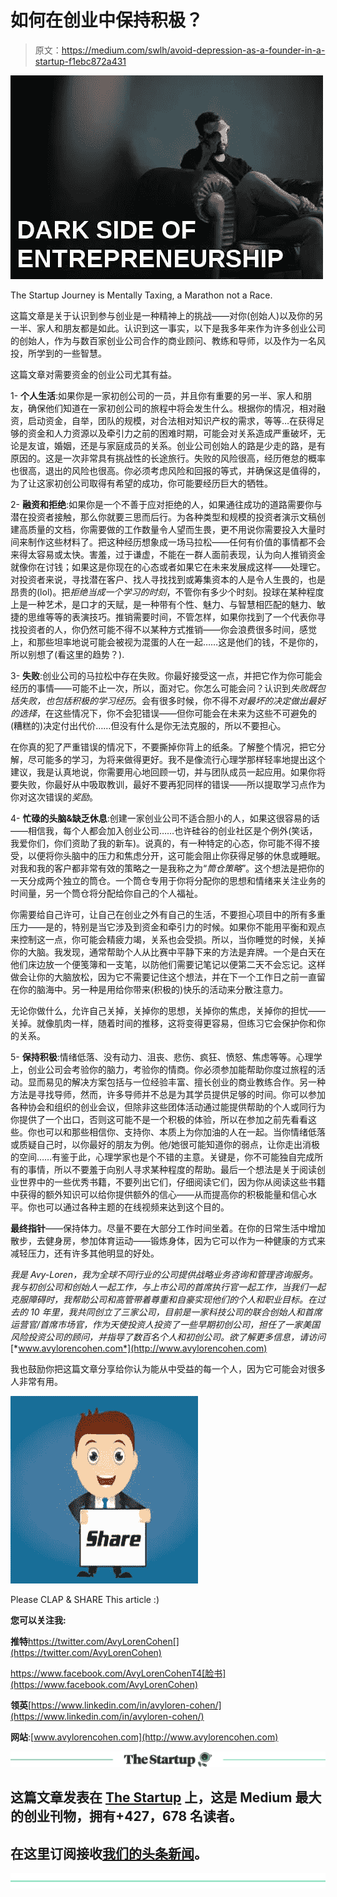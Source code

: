 # 如何在创业中保持积极？

> 原文：<https://medium.com/swlh/avoid-depression-as-a-founder-in-a-startup-f1ebc872a431>

![](img/0c9e0688f2e52fc9f0e6db7318808766.png)

The Startup Journey is Mentally Taxing, a Marathon not a Race.

这篇文章是关于认识到参与创业是一种精神上的挑战——对你(创始人)以及你的另一半、家人和朋友都是如此。认识到这一事实，以下是我多年来作为许多创业公司的创始人，作为与数百家创业公司合作的商业顾问、教练和导师，以及作为一名风投，所学到的一些智慧。

这篇文章对需要资金的创业公司尤其有益。

1- **个人生活**:如果你是一家初创公司的一员，并且你有重要的另一半、家人和朋友，确保他们知道在一家初创公司的旅程中将会发生什么。根据你的情况，相对融资，启动资金，自举，团队的规模，对合法相对知识产权的需求，等等…在获得足够的资金和人力资源以及牵引力之前的困难时期，可能会对关系造成严重破坏，无论是友谊，婚姻，还是与家庭成员的关系。创业公司创始人的路是少走的路，是有原因的。这是一次非常具有挑战性的长途旅行。失败的风险很高，经历倦怠的概率也很高，退出的风险也很高。你必须考虑风险和回报的等式，并确保这是值得的，为了让这家初创公司取得有希望的成功，你可能要经历巨大的牺牲。

2- **融资和拒绝**:如果你是一个不善于应对拒绝的人，如果通往成功的道路需要你与潜在投资者接触，那么你就要三思而后行。为各种类型和规模的投资者演示文稿创建高质量的文档，你需要做的工作数量令人望而生畏，更不用说你需要投入大量时间来制作这些材料了。把这种经历想象成一场马拉松——任何有价值的事情都不会来得太容易或太快。害羞，过于谦虚，不能在一群人面前表现，认为向人推销资金就像你在讨钱；如果这是你现在的心态或者如果它在未来发展成这样——处理它。对投资者来说，寻找潜在客户、找人寻找找到或筹集资本的人是令人生畏的，也是昂贵的(lol)。把*拒绝当成一个学习的时刻*，不管你有多少个时刻。投球在某种程度上是一种艺术，是口才的天赋，是一种带有个性、魅力、与智慧相匹配的魅力、敏捷的思维等等的表演技巧。推销需要时间，不管怎样，如果你找到了一个代表你寻找投资者的人，你仍然可能不得不以某种方式推销——你会浪费很多时间，感觉上，和那些坦率地说可能会被视为混蛋的人在一起……这是他们的钱，不是你的，所以别想了(看这里的趋势？).

3- **失败**:创业公司的马拉松中存在失败。你最好接受这一点，并把它作为你可能会经历的事情——可能不止一次，所以，面对它。你怎么可能会问？认识到*失败既包括失败，也包括积极的学习经历*。会有很多时候，你不得不*对最坏的决定做出最好的选择*，在这些情况下，你不会犯错误——但你可能会在未来为这些不可避免的(糟糕的)决定付出代价……但没有什么是你无法克服的，所以不要担心。

在你真的犯了严重错误的情况下，不要撕掉你背上的纸条。了解整个情况，把它分解，尽可能多的学习，为将来做得更好。我不是像流行心理学那样轻率地提出这个建议，我是认真地说，你需要用心地回顾一切，并与团队成员一起应用。如果你将要失败，你最好从中吸取教训，最好不要再犯同样的错误——所以提取学习点作为你对这次错误的*奖励*。

4- **忙碌的头脑&缺乏休息**:创建一家创业公司不适合胆小的人，如果这很容易的话——相信我，每个人都会加入创业公司……也许硅谷的创业社区是个例外(笑话，我爱你们，你们资助了我的新车)。说真的，有一种特定的心态，你可能不得不接受，以便将你头脑中的压力和焦虑分开，这可能会阻止你获得足够的休息或睡眠。对我和我的客户都非常有效的策略之一是我称之为“*筒仓策略*”。这个想法是把你的一天分成两个独立的筒仓。一个筒仓专用于你将分配你的思想和情绪来关注业务的时间量，另一个筒仓将分配给你自己的个人福祉。

你需要给自己许可，让自己在创业之外有自己的生活，不要担心项目中的所有多重压力——是的，特别是当它涉及到资金和牵引力的时候。如果你不能用平衡和观点来控制这一点，你可能会精疲力竭，关系也会受损。所以，当你睡觉的时候，关掉你的大脑。我发现，通常帮助个人从比赛中平静下来的方法是弃牌。一个是白天在他们床边放一个便笺簿和一支笔，以防他们需要记笔记以便第二天不会忘记。这样做会让你的大脑放松，因为它不需要记住这个想法，并在下一个工作日之前一直留在你的脑海中。另一种是用给你带来(积极的)快乐的活动来分散注意力。

无论你做什么，允许自己关掉，关掉你的思想，关掉你的焦虑，关掉你的担忧——关掉。就像肌肉一样，随着时间的推移，这将变得更容易，但练习它会保护你和你的关系。

5- **保持积极**:情绪低落、没有动力、沮丧、悲伤、疯狂、愤怒、焦虑等等。心理学上，创业公司会考验你的脑力，考验你的情商。你必须参加能帮助你度过旅程的活动。显而易见的解决方案包括与一位经验丰富、擅长创业的商业教练合作。另一种方法是寻找导师，然而，许多导师并不总是为其学员提供足够的时间。你可以参加各种协会和组织的创业会议，但除非这些团体活动通过能提供帮助的个人或同行为你提供了一个出口，否则这可能不是一个积极的体验，所以在参加之前先看看这些。你也可以和那些相信你、支持你、本质上为你加油的人在一起。当你情绪低落或质疑自己时，以你最好的朋友为例。他/她很可能知道你的弱点，让你走出消极的空间……有鉴于此，心理学家也是个不错的主意。关键是，你不可能独自完成所有的事情，所以不要羞于向别人寻求某种程度的帮助。最后一个想法是关于阅读创业世界中的一些优秀书籍，不要列出它们，仔细阅读它们，因为你从阅读这些书籍中获得的额外知识可以给你提供额外的信心——从而提高你的积极能量和信心水平。你也可以通过各种主题的在线视频来达到这个目的。

**最终指针**——保持体力。尽量不要在大部分工作时间坐着。在你的日常生活中增加散步，去健身房，参加体育运动——锻炼身体，因为它可以作为一种健康的方式来减轻压力，还有许多其他明显的好处。

*我是 Avy-Loren，我为全球不同行业的公司提供战略业务咨询和管理咨询服务。我与初创公司和创始人一起工作，与上市公司的首席执行官一起工作，当我们一起克服障碍时，我帮助公司和高管带着尊重和自豪实现他们的个人和职业目标。在过去的 10 年里，我共同创立了三家公司，目前是一家科技公司的联合创始人和首席运营官/首席市场官，作为天使投资人投资了一些早期初创公司，担任了一家美国风险投资公司的顾问，并指导了数百名个人和初创公司。欲了解更多信息，请访问*[*www.avylorencohen.com*](http://www.avylorencohen.com)

我也鼓励你把这篇文章分享给你认为能从中受益的每一个人，因为它可能会对很多人非常有用。

![](img/d4578a53b9e11522ba39b4d473254d2d.png)

Please CLAP & SHARE This article :)

**您可以关注我:**

**推特**https://twitter.com/AvyLorenCohen[](https://twitter.com/AvyLorenCohen)

https://www.facebook.com/AvyLorenCohenT4[脸书](https://www.facebook.com/AvyLorenCohen)

**领英**[https://www.linkedin.com/in/avyloren-cohen/](https://www.linkedin.com/in/avyloren-cohen/)

**网站**:[www.avylorencohen.com](http://www.avylorencohen.com)

[![](img/308a8d84fb9b2fab43d66c117fcc4bb4.png)](https://medium.com/swlh)

## 这篇文章发表在 [The Startup](https://medium.com/swlh) 上，这是 Medium 最大的创业刊物，拥有+427，678 名读者。

## 在这里订阅接收[我们的头条新闻](https://growthsupply.com/the-startup-newsletter/)。

[![](img/b0164736ea17a63403e660de5dedf91a.png)](https://medium.com/swlh)